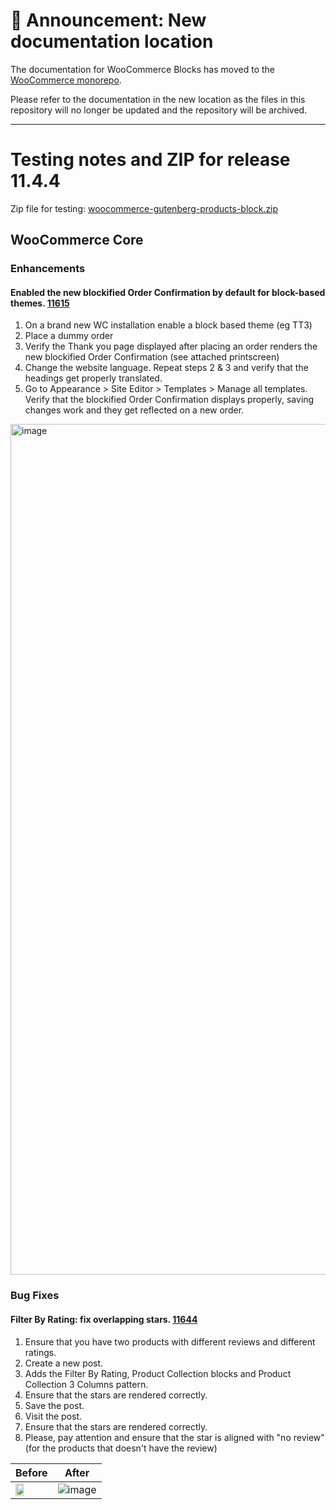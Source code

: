 # 📣 Announcement: New documentation location

The documentation for WooCommerce Blocks has moved to the [WooCommerce monorepo](https://github.com/woocommerce/woocommerce/tree/trunk/plugins/woocommerce-blocks/docs/).

Please refer to the documentation in the new location as the files in this repository will no longer be updated and the repository will be archived.

---

# Testing notes and ZIP for release 11.4.4

Zip file for testing: [woocommerce-gutenberg-products-block.zip](https://github.com/woocommerce/woocommerce-blocks/files/13279921/woocommerce-gutenberg-products-block.zip)

## WooCommerce Core

### Enhancements

#### Enabled the new blockified Order Confirmation by default for block-based themes. [11615](https://github.com/woocommerce/woocommerce-blocks/pull/11615)

1. On a brand new WC installation enable a block based theme (eg TT3)
2. Place a dummy order
3. Verify the Thank you page displayed after placing an order renders the new blockified Order Confirmation (see attached printscreen)
4. Change the website language. Repeat steps 2 & 3 and verify that the headings get properly translated.
5. Go to Appearance > Site Editor > Templates > Manage all templates. Verify that the blockified Order Confirmation displays properly, saving changes work and they get reflected on a new order.

<img width="1361" alt="image" src="https://github.com/woocommerce/woocommerce-blocks/assets/17236129/f619ccaa-d2dc-4189-8760-86837cf4014f">

### Bug Fixes

#### Filter By Rating: fix overlapping stars. [11644](https://github.com/woocommerce/woocommerce-blocks/pull/11644)

1. Ensure that you have two products with different reviews and different ratings.
2. Create a new post.
3. Adds the Filter By Rating, Product Collection blocks and Product Collection 3 Columns pattern.
4. Ensure that the stars are rendered correctly.
5. Save the post.
6. Visit the post.
7. Ensure that the stars are rendered correctly.
8. Please, pay attention and ensure that the star is aligned with "no review" (for the products that doesn't have the review)

| Before | After |
| ------ | ----- |
|  <img src="https://user-images.githubusercontent.com/3323310/280986124-5373fb47-8708-4bab-961d-e750eeb2d1ab.png" width='50%'>| ![image](https://github.com/woocommerce/woocommerce-blocks/assets/4463174/c0b2bb9c-c2e9-45d0-8a16-27c7f2a82776)|
